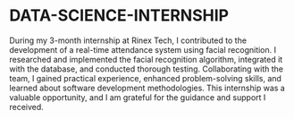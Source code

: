 # DATA-SCIENCE-INTERNSHIP
During my 3-month internship at Rinex Tech, I contributed to the development of a real-time attendance system using facial recognition. I researched and implemented the facial recognition algorithm, integrated it with the database, and conducted thorough testing. Collaborating with the team, I gained practical experience, enhanced problem-solving skills, and learned about software development methodologies. This internship was a valuable opportunity, and I am grateful for the guidance and support I received.
